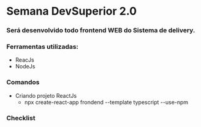 # Semana DevSuperior 2.0

### Será desenvolvido todo frontend WEB do Sistema de delivery.

### Ferramentas utilizadas:

- ReacJs
- NodeJs

### Comandos

- Criando projeto ReactJs
  - npx create-react-app frondend --template typescript --use-npm

### Checklist
